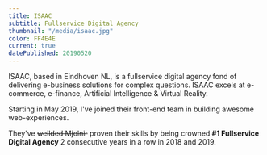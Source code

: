 ```yaml
---
title: ISAAC
subtitle: Fullservice Digital Agency
thumbnail: "/media/isaac.jpg"
color: FF4E4E
current: true
datePublished: 20190520
---
```


<div class="intro mb-ggy">

ISAAC, based in Eindhoven NL, is a fullservice digital agency fond of delivering  e-business solutions for complex questions. ISAAC excels at e-commerce, e-finance, Artificial Intelligence & Virtual Reality.

</div>

<div class="column-lg-2 column-xxl-3 mb-ggy">

Starting in May 2019, I've joined their front-end team in building awesome web-experiences.

They've ~~weilded Mjolnir~~ proven their skills by being crowned **#1 Fullservice Digital Agency** 2 consecutive years in a row in 2018 and 2019.

</div>
